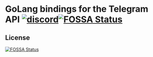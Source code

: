 # GoLang bindings for the Telegram API [![discord](https://discordapp.com/api/guilds/208605007744860163/widget.png)](https://discord.gg/dCWkgSS)[![FOSSA Status](https://app.fossa.io/api/projects/git%2Bgithub.com%2Ftoby3d%2Ftelegram.svg?type=shield)](https://app.fossa.io/projects/git%2Bgithub.com%2Ftoby3d%2Ftelegram?ref=badge_shield)


## License
[![FOSSA Status](https://app.fossa.io/api/projects/git%2Bgithub.com%2Ftoby3d%2Ftelegram.svg?type=large)](https://app.fossa.io/projects/git%2Bgithub.com%2Ftoby3d%2Ftelegram?ref=badge_large)